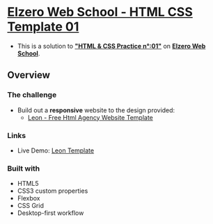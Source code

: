 # [Elzero Web School - HTML CSS Template 01](https://front-end-cw1y-2dyum8z3g-usifs-projects.vercel.app/)
- This is a solution to [<b>"HTML & CSS Practice n°:01"</b>](https://elzero.org/practical-html-css/) on [<b>Elzero Web School</b>](https://elzero.org/).

## Overview

### The challenge

- Build out a **responsive** website to the design provided:
  - [Leon - Free Html Agency Website Template](https://www.graphberry.com/item/kasper-one-page-creative-html-theme)

### Links

- Live Demo: [Leon Template](https://front-end-cw1y-2dyum8z3g-usifs-projects.vercel.app/)

### Built with

- HTML5
- CSS3 custom properties
- Flexbox
- CSS Grid
- Desktop-first workflow
